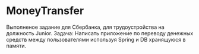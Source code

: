# MoneyTransfer
Выполненое задание для Сбербанка, для трудоустройства на должность Junior.
Задача:
Написать приложение по переводу денежных средств между пользователями используя Spring и DB хранящуюся в памяти.
